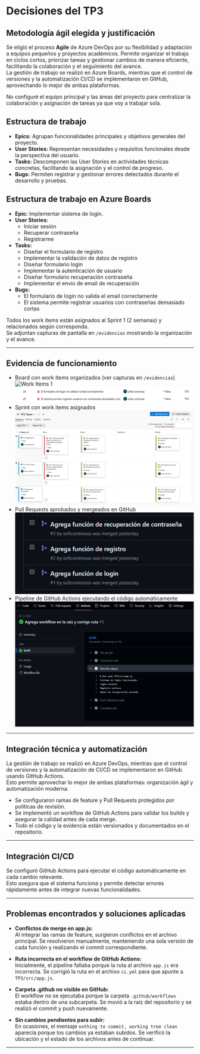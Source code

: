 # Decisiones del TP3

## Metodología ágil elegida y justificación

Se eligió el proceso **Agile** de Azure DevOps por su flexibilidad y adaptación a equipos pequeños y proyectos académicos. Permite organizar el trabajo en ciclos cortos, priorizar tareas y gestionar cambios de manera eficiente, facilitando la colaboración y el seguimiento del avance.  
La gestión de trabajo se realizó en Azure Boards, mientras que el control de versiones y la automatización CI/CD se implementaron en GitHub, aprovechando lo mejor de ambas plataformas.

No configuré el equipo principal y las áreas del proyecto para centralizar la colaboración y asignación de tareas ya que voy a trabajar sola.

## Estructura de trabajo

- **Epics:** Agrupan funcionalidades principales y objetivos generales del proyecto.
- **User Stories:** Representan necesidades y requisitos funcionales desde la perspectiva del usuario.
- **Tasks:** Descomponen las User Stories en actividades técnicas concretas, facilitando la asignación y el control de progreso.
- **Bugs:** Permiten registrar y gestionar errores detectados durante el desarrollo y pruebas.

## Estructura de trabajo en Azure Boards

- **Epic:** Implementar sistema de login.
- **User Stories:** 
  - Iniciar sesión
  - Recuperar contraseña
  - Registrarme
- **Tasks:** 
  - Diseñar el formulario de registro
  - Implementar la validación de datos de registro
  - Diseñar formulario login
  - Implementar la autenticación de usuario
  - Diseñar formulario recuperación contraseña
  - Implementar el envío de email de recuperación
- **Bugs:** 
  - El formulario de login no valida el email correctamente
  - El sistema permite registrar usuarios con contraseñas demasiado cortas

Todos los work items están asignados al Sprint 1 (2 semanas) y relacionados según corresponda.  
Se adjuntan capturas de pantalla en `/evidencias` mostrando la organización y el avance.

---

## Evidencia de funcionamiento

- Board con work items organizados (ver capturas en `/evidencias`)
![Work Items 1](evidencias/estructura1.png)
![Work Items 2](evidencias/estructura2.png)
- Sprint con work items asignados
![Sprint](evidencias/sprint.png)
- Pull Requests aprobados y mergeados en GitHub
![Pipeline](evidencias/pullrequest.png)
- Pipeline de GitHub Actions ejecutando el código automáticamente
![Pipeline](evidencias/pipeline.png)

---


## Integración técnica y automatización

La gestión de trabajo se realizó en Azure DevOps, mientras que el control de versiones y la automatización de CI/CD se implementaron en GitHub usando GitHub Actions.  
Esto permite aprovechar lo mejor de ambas plataformas: organización ágil y automatización moderna.

- Se configuraron ramas de feature y Pull Requests protegidos por políticas de revisión.
- Se implementó un workflow de GitHub Actions para validar los builds y asegurar la calidad antes de cada merge.
- Todo el código y la evidencia están versionados y documentados en el repositorio.

---

## Integración CI/CD

Se configuró GitHub Actions para ejecutar el código automáticamente en cada cambio relevante.  
Esto asegura que el sistema funciona y permite detectar errores rápidamente antes de integrar nuevas funcionalidades.

---

## Problemas encontrados y soluciones aplicadas

- **Conflictos de merge en app.js:**  
  Al integrar las ramas de feature, surgieron conflictos en el archivo principal. Se resolvieron manualmente, manteniendo una sola versión de cada función y realizando el commit correspondiente.

- **Ruta incorrecta en el workflow de GitHub Actions:**  
  Inicialmente, el pipeline fallaba porque la ruta al archivo `app.js` era incorrecta. Se corrigió la ruta en el archivo `ci.yml` para que apunte a `TP3/src/app.js`.

- **Carpeta .github no visible en GitHub:**  
  El workflow no se ejecutaba porque la carpeta `.github/workflows` estaba dentro de una subcarpeta. Se movió a la raíz del repositorio y se realizó el commit y push nuevamente.

- **Sin cambios pendientes para subir:**  
  En ocasiones, el mensaje `nothing to commit, working tree clean` aparecía porque los cambios ya estaban subidos. Se verificó la ubicación y el estado de los archivos antes de continuar.

---
